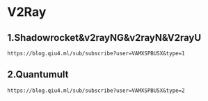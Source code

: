 # V2Ray
## 1.Shadowrocket&v2rayNG&v2rayN&V2rayU
```
https://blog.qiu4.ml/sub/subscribe?user=VAMXSPBUSX&type=1
```

## 2.Quantumult
```
https://blog.qiu4.ml/sub/subscribe?user=VAMXSPBUSX&type=2
```
